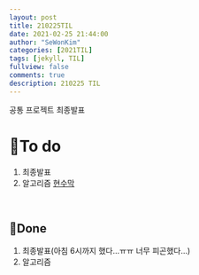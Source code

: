 ```yaml
---
layout: post
title: 210225TIL 
date: 2021-02-25 21:44:00
author: "SeWonKim"
categories: [2021TIL]
tags: [jekyll, TIL]
fullview: false
comments: true
description: 210225 TIL
---
```


공통 프로젝트 최종발표

# 🌱To do

1. 최종발표
2. 알고리즘 [현수막](https://www.acmicpc.net/problem/14716)
   
&nbsp;
&nbsp;

## 🌳Done

1. 최종발표(아침 6시까지 했다...ㅠㅠ 너무 피곤했다...)
2. 알고리즘
   
&nbsp;
&nbsp;
